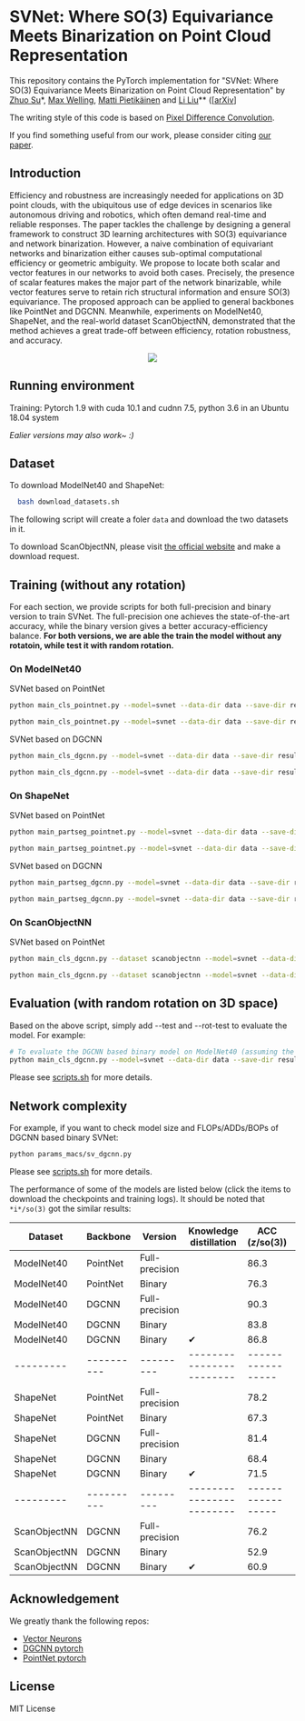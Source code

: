 # SVNet: Where SO(3) Equivariance Meets Binarization on Point Cloud Representation

This repository contains the PyTorch implementation for 
"SVNet: Where SO(3) Equivariance Meets Binarization on Point Cloud Representation" 
by 
[Zhuo Su](https://zhuogege1943.com/homepage/)\*, 
[Max Welling](https://scholar.google.com/citations?user=8200InoAAAAJ&hl=en), 
[Matti Pietikäinen](https://en.wikipedia.org/wiki/Matti_Pietik%C3%A4inen_(academic)) and 
[Li Liu](http://lilyliliu.com/)\*\* 
(\[[arXiv](https://arxiv.org/abs/2209.05924)\]

The writing style of this code is based on [Pixel Difference Convolution](https://github.com/zhuoinoulu/pidinet).

If you find something useful from our work, please consider citing [our paper](svnet.bib). 

## Introduction

Efficiency and robustness are increasingly needed for applications on 3D point clouds, with the ubiquitous use of edge devices in scenarios like autonomous driving and robotics, which often demand real-time and reliable responses. The paper tackles the challenge by designing a general framework to construct 3D learning architectures with SO(3) equivariance and network binarization. However, a naive combination of equivariant networks and binarization either causes sub-optimal computational efficiency or geometric ambiguity. We propose to locate both scalar and vector features in our networks to avoid both cases. Precisely, the presence of scalar features makes the major part of the network binarizable, while vector features serve to retain rich structural information and ensure SO(3) equivariance. The proposed approach can be applied to general backbones like PointNet and DGCNN. Meanwhile, experiments on ModelNet40, ShapeNet, and the real-world dataset ScanObjectNN, demonstrated that the method achieves a great trade-off between efficiency, rotation robustness, and accuracy.

<div align=center>
<img src="https://user-images.githubusercontent.com/87975270/208468511-a7ca236d-d756-48f9-ba7d-b8fa694d0a89.png"><br>
</div>


## Running environment

Training: Pytorch 1.9 with cuda 10.1 and cudnn 7.5, python 3.6 in an Ubuntu 18.04 system <br>

*Ealier versions may also work~ :)*

## Dataset

To download ModelNet40 and ShapeNet:

```bash
  bash download_datasets.sh
```
The following script will create a foler `data` and download the two datasets in it.

To download ScanObjectNN, please visit [the official website](https://hkust-vgd.github.io/scanobjectnn/) and make a download request.


## Training (without any rotation)

For each section, we provide scripts for both full-precision and binary version to train SVNet. The full-precision one achieves the state-of-the-art accuracy, while the binary version gives a better accuracy-efficiency balance. **For both versions, we are able the train the model without any rotatoin, while test it with random rotation.**

### On ModelNet40

SVNet based on PointNet
```bash
python main_cls_pointnet.py --model=svnet --data-dir data --save-dir result/train --rot aligned --rot-test so3

python main_cls_pointnet.py --model=svnet --data-dir data --save-dir result/train --rot aligned --rot-test so3 --binary --wd 0
```

SVNet based on DGCNN
```bash
python main_cls_dgcnn.py --model=svnet --data-dir data --save-dir result/train --rot aligned --rot-test so3

python main_cls_dgcnn.py --model=svnet --data-dir data --save-dir result/train --rot aligned --rot-test so3 --binary --wd 0
```

### On ShapeNet

SVNet based on PointNet
```bash
python main_partseg_pointnet.py --model=svnet --data-dir data --save-dir result/train --rot aligned --rot-test so3

python main_partseg_pointnet.py --model=svnet --data-dir data --save-dir result/train --rot aligned --rot-test so3 --binary --wd 0
```

SVNet based on DGCNN
```bash
python main_partseg_dgcnn.py --model=svnet --data-dir data --save-dir result/train --rot aligned --rot-test so3

python main_partseg_dgcnn.py --model=svnet --data-dir data --save-dir result/train --rot aligned --rot-test so3 --binary --wd 0
```

### On ScanObjectNN

SVNet based on PointNet
```bash
python main_cls_dgcnn.py --dataset scanobjectnn --model=svnet --data-dir /data/scanobjectnn --save-dir result/train --rot aligned --rot-test so3

python main_cls_dgcnn.py --dataset scanobjectnn --model=svnet --data-dir /data/scanobjectnn --save-dir result/train --rot aligned --rot-test so3 --binary --wd 0
```

## Evaluation (with random rotation on 3D space)

Based on the above script, simply add --test and --rot-test to evaluate the model. For example:
```bash
# To evaluate the DGCNN based binary model on ModelNet40 (assuming the model is saved on checkpoints/sv_dgcnn_binary_modelnet40.pth)
python main_cls_dgcnn.py --model=svnet --data-dir data --save-dir result/test --rot-test so3 --test checkpoints/sv_dgcnn_binary_modelnet40.pth --binary
```

Please see [scripts.sh](scripts.sh) for more details.

## Network complexity

For example, if you want to check model size and FLOPs/ADDs/BOPs of DGCNN based binary SVNet:
```bash
python params_macs/sv_dgcnn.py
```

Please see [scripts.sh](scripts.sh) for more details.

The performance of some of the models are listed below (click the items to download the checkpoints and training logs). It should be noted that `*i*/so(3)` got the similar results:

| Dataset | Backbone | Version | Knowledge distillation | ACC (*z*/so(3)) | Training logs | Checkpoint |
|---------|----------|---------|------------------------|-----------------|---------------|------------|
| ModelNet40 | PointNet | Full-precision |  | 86.3 | [log](logs/sv_pointnet_fp_modelnet40.txt) | [link](checkpoints/sv_pointnet_fp_modelnet40.pth) |
| ModelNet40 | PointNet | Binary |  | 76.3 | [log](logs/sv_pointnet_binary_modelnet40.txt) | [link](checkpoints/sv_pointnet_binary_modelnet40.pth) |
| ModelNet40 | DGCNN | Full-precision |  | 90.3 | [log](logs/sv_dgcnn_fp_modelnet40.txt) | [link](checkpoints/sv_dgcnn_fp_modelnet40.pth) |
| ModelNet40 | DGCNN | Binary |  | 83.8 | [log](logs/sv_dgcnn_binary_modelnet40.txt) | [link](checkpoints/sv_dgcnn_binary_modelnet40.pth) |
| ModelNet40 | DGCNN | Binary | ✔ | 86.8 | [log](logs/sv_dgcnn_binary_kd_modelnet40.txt) | [link](checkpoints/sv_dgcnn_binary_kd_modelnet40.pth) |
|---------|----------|---------|------------------------|-----------------|---------------|------------|
| ShapeNet | PointNet | Full-precision |  | 78.2 | | [link](checkpoints/sv_pointnet_fp_shapenet.pth) |
| ShapeNet | PointNet | Binary |  | 67.3 | | [link](checkpoints/sv_pointnet_binary_shapenet.pth) |
| ShapeNet | DGCNN | Full-precision |  | 81.4 | [log](logs/sv_dgcnn_fp_shapenet.txt) | [link](checkpoints/sv_dgcnn_fp_shapenet.pth) |
| ShapeNet | DGCNN | Binary |  | 68.4 | [log](logs/sv_dgcnn_binary_shapenet.txt) | [link](checkpoints/sv_dgcnn_binary_shapenet.pth) |
| ShapeNet | DGCNN | Binary | ✔ | 71.5 | [log](logs/sv_dgcnn_binary_kd_shapenet.txt) | [link](checkpoints/sv_dgcnn_binary_kd_shapenet.pth) |
|---------|----------|---------|------------------------|-----------------|---------------|------------|
| ScanObjectNN | DGCNN | Full-precision |  | 76.2 | [log](logs/sv_dgcnn_fp_scanobjectnn.txt) | [link](checkpoints/sv_dgcnn_fp_scanobjectnn.pth) |
| ScanObjectNN | DGCNN | Binary |  | 52.9 | [log](logs/sv_dgcnn_binary_scanobjectnn.txt) | [link](checkpoints/sv_dgcnn_binary_scanobjectnn.pth) |
| ScanObjectNN | DGCNN | Binary | ✔ | 60.9 | [log](logs/sv_dgcnn_binary_kd_scanobjectnn.txt) | [link](checkpoints/sv_dgcnn_binary_kd_scanobjectnn.pth) |


## Acknowledgement

We greatly thank the following repos:

- [Vector Neurons](https://github.com/FlyingGiraffe/vnn-pc)
- [DGCNN pytorch](https://github.com/antao97/dgcnn.pytorch)
- [PointNet pytorch](https://github.com/fxia22/pointnet.pytorch)


## License
MIT License


